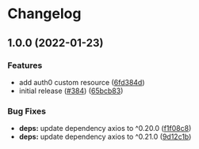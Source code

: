 # Changelog

## 1.0.0 (2022-01-23)


### Features

* add auth0 custom resource ([6fd384d](https://github.com/erezrokah/aws-custom-resources/commit/6fd384dd178d00dc9b9900bbf107748b096c6eed))
* initial release ([#384](https://github.com/erezrokah/aws-custom-resources/issues/384)) ([65bcb83](https://github.com/erezrokah/aws-custom-resources/commit/65bcb838ef2bf3ff1b67a4c911b3062bb12f8fe9))


### Bug Fixes

* **deps:** update dependency axios to ^0.20.0 ([f1f08c8](https://github.com/erezrokah/aws-custom-resources/commit/f1f08c8523f93f630a9fc6919a57f5cd0d367f3e))
* **deps:** update dependency axios to ^0.21.0 ([9d12c1b](https://github.com/erezrokah/aws-custom-resources/commit/9d12c1bebf5b9f65ea8516f483804877a8732507))

